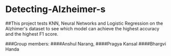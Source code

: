 # Detecting-Alzheimer-s
##This project tests KNN, Neural Networks and Logistic Regression on the Alzhimer's dataset to see which model can achieve the highest accuracy and the highest F1 score. 

###Group members:
####Anshul Narang,
####Pragya Kansal 
####Bhargvi Handa
